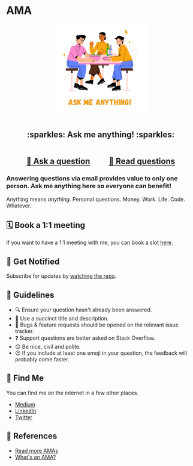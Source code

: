 # AMA

<div align="center">
    <a href="" title="Ask Me Anything">
        <img width="250" height="250" src="assets/sarvsav-ask-me-anything.png" alt="Ask Me Anything" />
    </a>
</div>

<h2 align="center">
:sparkles: Ask me anything! :sparkles:<br><br>



<a href="https://github.com/sarvsav/ama/issues/new/choose">:speech_balloon: Ask a question</a> &nbsp;&nbsp;&nbsp;&nbsp;&nbsp;&nbsp;&nbsp;&nbsp; <a href="../../issues?q=is%3Aissue+is%3Aclosed+sort%3Aupdated-desc">:book: Read questions</a>
</h2>

<h3>Answering questions via email provides value to only one person. Ask me anything here so everyone can benefit!</h3>

Anything means *anything*. Personal questions. Money. Work. Life. Code. Whatever.

## 🗓️ Book a 1:1 meeting

If you want to have a 1:1 meeting with me, you can book a slot [here](https://calendly.com/sarvsav/30min).

## 🔔 Get Notified

Subscribe for updates by [watching the repo](https://github.com/sarvsav/ama/subscription).

## 📜 Guidelines

- :mag: Ensure your question hasn't already been answered.
- :memo: Use a succinct title and description.
- :bug: Bugs & feature requests should be opened on the relevant issue tracker.
- :question: Support questions are better asked on Stack Overflow.
- :blush: Be nice, civil and polite.
- :heart_eyes: If you include at least one emoji in your question, the feedback will probably come faster.

## 📍 Find Me

You can find me on the internet in a few other places.

- [Medium](https://medium.com/@sarvsav)
- [LinkedIn](https://www.linkedin.com/in/sarvsav/)
- [Twitter](https://twitter.com/sarvsav)

## 📁 References

- [Read more AMAs](https://github.com/sindresorhus/amas)
- [What's an AMA?](https://en.wikipedia.org/wiki//r/IAmA)
